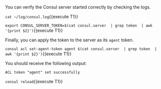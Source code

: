 
You can verify the Consul server started correctly by checking the logs.

`cat ~/log/consul.log`{{execute T1}}



`export CONSUL_SERVER_TOKEN=$(cat consul.server  | grep token  | awk '{print $2}')`{{execute T1}}


Finally, you can apply the token to the server as its `agent` token.

`consul acl set-agent-token agent $(cat consul.server  | grep token  | awk '{print $2}')`{{execute T1}}

You should receive the following output:

```plaintext
ACL token "agent" set successfully
```


<!-- Not sure if needed -->

`consul reload`{{execute T1}}